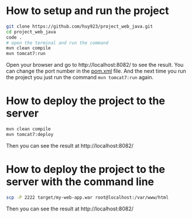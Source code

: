 # How to setup and run the project

```bash
git clone https://github.com/huy923/project_web_java.git
cd project_web_java
code .
# open the terminal and run the command
mvn clean compile
mvn tomcat7:run
```

Open your browser and go to http://localhost:8082/ to see the result. 
You can change the port number in the [pom.xml](pom.xml) file.
And the next time you run the project you just run the command `mvn tomcat7:run` again.


# How to deploy the project to the server

```bash
mvn clean compile
mvn tomcat7:deploy
```

Then you can see the result at http://localhost:8082/

# How to deploy the project to the server with the command line

```bash
scp -P 2222 target/my-web-app.war root@localhost:/var/www/html
```

Then you can see the result at http://localhost:8082/
